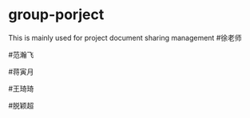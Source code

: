 # group-porject
This is mainly used for project document sharing management
#徐老师

#范瀚飞



#蒋寅月


#王琦琦



#脱颖超


